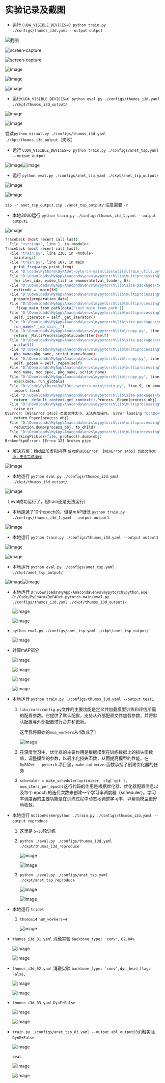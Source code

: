 
# 实验记录及截图

- 运行 `CUDA_VISIBLE_DEVICES=0 python train.py ./configs/thumos_i3d.yaml --output output`​

![截图](assets/82f2b7c7de77092d0021e057a085e037-20250114212239-4l7wh8x.png)​

![screen-capture](assets/224759ae582abd4c9167aa56801a6767-20250114212239-zvfvfln.png)​

![screen-capture](assets/dc3f0a5520e26fe92168a68ef2b59f05-20250114212239-3aztosy.png "3060 desktop 运行报错 【01】")​

![image](assets/image-20250222174042-zgossha.png "遇到的报错【02】")

![image](assets/image-20250222185556-zcektvf.png "报错解决办法【02】")​

![image](assets/image-20250222184942-9ebiwa8.png "thumos_i3d.yaml （train）")​

- 运行`CUDA_VISIBLE_DEVICES=0 python eval.py ./configs/thumos_i3d.yaml ./ckpt/thumos_i3d_output/`​

![image](assets/image-20250222185407-4ku45dh.png "thumos_i3d.yaml （eval）")

![image](assets/image-20250224170636-nsutqed.png "本地3060训练")

尝试`python visual.py ./configs/thumos_i3d.yaml ./ckpt/thumos_i3d_output`​（失败）

- 运行 `CUDA_VISIBLE_DEVICES=0 python train.py ./configs/anet_tsp.yaml --output output`​

![image](assets/image-20250226145722-ul8ej1e.png)![image](assets/image-20250226164509-wpjs04p.png)​

- 运行 `python eval.py ./configs/anet_tsp.yaml ./ckpt/anet_tsp_output/`​

![image](assets/image-20250226165336-kgfbfqp.png)​

![image](assets/image-20250226165312-qvacv20.png)​

​`zip -r anet_tsp_output.zip ./anet_tsp_output/`​ 注意需要 `-r`​

- 本地3060运行 `python train.py ./configs/thumos_i3d_1.yaml --output output1`​

![image](assets/image-20250226150741-7cq0cys.png)​

```bash
Traceback (most recent call last):
  File "<string>", line 1, in <module>
Traceback (most recent call last):
  File "train.py", line 220, in <module>
    main(args)
  File "train.py", line 167, in main
    print_freq=args.print_freq)
  File "D:\Code\PyCharm\DyFADet-pytorch-main\libs\utils\train_utils.py", line 392, in valid_one_epoch
  File "D:\Downloads\MyApp\Anaconda\envs\mypytorch\lib\multiprocessing\spawn.py", line 105, in spawn_main
    for iter_idx, video_list in enumerate(val_loader, 0):
  File "D:\Downloads\MyApp\Anaconda\envs\mypytorch\lib\site-packages\torch\utils\data\dataloader.py", line 363, in __iter__
    exitcode = _main(fd)
  File "D:\Downloads\MyApp\Anaconda\envs\mypytorch\lib\multiprocessing\spawn.py", line 114, in _main
    prepare(preparation_data)
  File "D:\Downloads\MyApp\Anaconda\envs\mypytorch\lib\multiprocessing\spawn.py", line 225, in prepare
    _fixup_main_from_path(data['init_main_from_path'])
  File "D:\Downloads\MyApp\Anaconda\envs\mypytorch\lib\multiprocessing\spawn.py", line 277, in _fixup_main_from_path
    self._iterator = self._get_iterator()
  File "D:\Downloads\MyApp\Anaconda\envs\mypytorch\lib\site-packages\torch\utils\data\dataloader.py", line 314, in _get_iterator
    run_name="__mp_main__")
  File "D:\Downloads\MyApp\Anaconda\envs\mypytorch\lib\runpy.py", line 263, in run_path
    return _MultiProcessingDataLoaderIter(self)
  File "D:\Downloads\MyApp\Anaconda\envs\mypytorch\lib\site-packages\torch\utils\data\dataloader.py", line 927, in __init__
    w.start()
  File "D:\Downloads\MyApp\Anaconda\envs\mypytorch\lib\multiprocessing\process.py", line 112, in start
    pkg_name=pkg_name, script_name=fname)
  File "D:\Downloads\MyApp\Anaconda\envs\mypytorch\lib\runpy.py", line 96, in _run_module_code
    self._popen = self._Popen(self)
  File "D:\Downloads\MyApp\Anaconda\envs\mypytorch\lib\multiprocessing\context.py", line 223, in _Popen
    mod_name, mod_spec, pkg_name, script_name)
  File "D:\Downloads\MyApp\Anaconda\envs\mypytorch\lib\runpy.py", line 85, in _run_code
    exec(code, run_globals)
  File "D:\Code\PyCharm\DyFADet-pytorch-main\train.py", line 9, in <module>
    import torch
  File "D:\Downloads\MyApp\Anaconda\envs\mypytorch\lib\site-packages\torch\__init__.py", line 126, in <module>
    return _default_context.get_context().Process._Popen(process_obj)
  File "D:\Downloads\MyApp\Anaconda\envs\mypytorch\lib\multiprocessing\context.py", line 322, in _Popen
    raise err
OSError: [WinError 1455] 页面文件太小，无法完成操作。 Error loading "D:\Downloads\MyApp\Anaconda\envs\mypytorch\lib\site-packages\torch\lib\shm.dll" or one of its dependencies.
    return Popen(process_obj)
  File "D:\Downloads\MyApp\Anaconda\envs\mypytorch\lib\multiprocessing\popen_spawn_win32.py", line 89, in __init__
    reduction.dump(process_obj, to_child)
  File "D:\Downloads\MyApp\Anaconda\envs\mypytorch\lib\multiprocessing\reduction.py", line 60, in dump
    ForkingPickler(file, protocol).dump(obj)
BrokenPipeError: [Errno 32] Broken pipe
```

- 解决方案：给d盘加虚拟内存  [`成功解决OSError: [WinError 1455] 页面文件太小，无法完成操作`](https://blog.csdn.net/m0_62919535/article/details/132725967)​

![image](assets/image-20250226163232-ydrftam.png)​

- 本地运行 `python eval.py ./configs/thumos_i3d.yaml ./ckpt/thumos_i3d_output/`​

![image](assets/image-20250226163034-j8xdvux.png)

（ eval成功运行了，但train还是无法运行）

- 本地跑通了10个epoch的，但是mAP很低 `python train.py ./configs/thumos_i3d_1.yaml --output output1`​

![image](assets/image-20250226173829-vw9wa76.png)​

- 本地运行 `python train.py ./configs/thumos_i3d.yaml --output output1`​

![image](assets/image-20250226183721-vy7ezec.png)​

![image](assets/image-20250226183643-zitwj83.png)​

- 本地运行 `python eval.py ./configs/anet_tsp.yaml ./ckpt/anet_tsp_output/`​

![image](assets/image-20250226172107-dds09rk.png)![image](assets/image-20250226172048-7pyscgl.png)​

- 本地运行 `D:\Downloads\MyApp\Anaconda\envs\mypytorch\python.exe D:/Code/PyCharm/DyFADet-pytorch-main/eval.py ./configs/thumos_i3d.yaml ./ckpt/thumos_i3d_output1/`​

  ![image](assets/image-20250408222830-c10dr7j.png)​

  ![image](assets/image-20250415020029-4zr2o96.png)​
- ​`python eval.py ./configs/anet_tsp.yaml ./ckpt/anet_tsp_output/`​

  ![image](assets/image-20250415020244-93b20wi.png)
- 计算mAP部分

  ![image](assets/image-20250415023307-053rmp0.png)​

  ![image](assets/image-20250415023449-cbmyiut.png)​

  ![image](assets/image-20250415023747-62675pf.png)​

  ![image](assets/image-20250415023847-331j1jo.png)​
- 本地运行 `python train.py ./configs/thumos_i3d.yaml --output test1`​

  1. ​`libs/core/config.py`​ 文件的主要功能是定义并加载模型训练和评估所需的配置参数。它提供了默认配置，支持从外部配置文件加载参数，并将默认配置与外部配置进行合并和更新。

      这里我将原始的`num_workers`​从4改成了1

      ![image](assets/image-20250415151409-55mqwqh.png)​
  2. 在深度学习中，优化器的主要作用是根据模型在训练数据上的损失函数值，调整模型的参数，以最小化损失函数，从而提高模型的性能。在 `DyFADet - pytorch`​ 项目里，`make_optimizer`​ 函数承担了创建优化器的任务
  3. ​`scheduler = make_scheduler(optimizer, cfg['opt'], num_iters_per_epoch)`​ 这行代码的作用是根据优化器、优化器配置信息以及每个 epoch 的迭代次数来创建一个学习率调度器（scheduler）。学习率调度器的主要功能是在训练过程中动态地调整学习率，以帮助模型更好地收敛。
- 本地运行 `ActionFormer`​  `python ./train.py ./configs/thumos_i3d.yaml --output reproduce`​

  1. 这里是 `5+30`​轮训练
  2. ​`python ./eval.py ./configs/thumos_i3d.yaml ./ckpt/thumos_i3d_reproduce`​

      ![image](assets/image-20250415180052-kckyiho.png)​

      ![image](assets/image-20250415180321-ck7cvcb.png)​
  3. ​`python ./eval.py ./configs/anet_tsp.yaml ./ckpt/anet_tsp_reproduce`​

      ![image](assets/image-20250415215349-h9o5b4q.png)​

      ![image](assets/image-20250415215930-x4els31.png)​
- 本地运行 `tridet`​

  1. ​`thumos14`​ `num_workers=4`​

      ![image](assets/image-20250415225130-ddrfhmk.png)​
- ​`thumos_i3d_01.yaml`​ 消融实验 `backbone_type: 'conv',`​ `62.04%`​

  ![image](assets/image-20250416130008-ilha9yz.png)​

  ![image](assets/image-20250416125937-pcl3epo.png)​
- ​`thumos_i3d_02.yaml`​ 消融实验 `backbone_type: 'conv',dyn_head_flag: False,`​

  ![image](assets/image-20250416125805-gu83kzt.png)​

  ![image](assets/image-20250416125739-hpw4ckf.png)​
- ​`thumos_i3d_03.yaml`​ `DynE+False`​

  ![image](assets/image-20250416135147-bdrzsg8.png)​

  ![image](assets/image-20250416135201-gosl796.png)​
- ​`train.py ./configs/anet_tsp_03.yaml --output abl_output03`​ 消融实验 `DynE+False`​

  ![image](assets/image-20250416163225-q3py87w.png)​

  ​`eval`​

  ![image](assets/image-20250416163456-q9c9etb.png)​

  ![image](assets/image-20250416164112-mgyztwf.png)​

‍
